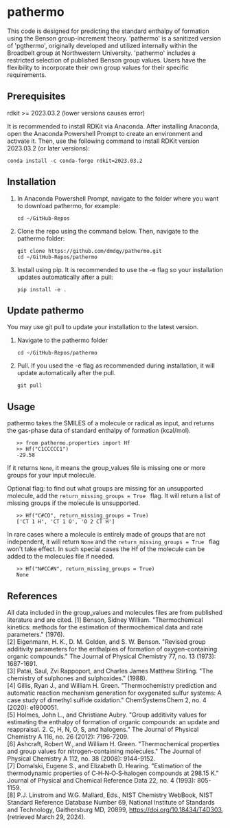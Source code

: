 # pathermo

This code is designed for predicting the standard enthalpy of formation using the Benson group-increment theory. 'pathermo' is a sanitized version of 'pgthermo', originally developed and utilized internally within the Broadbelt group at Northwestern University. 'pathermo' includes a restricted selection of published Benson group values. Users have the flexibility to incorporate their own group values for their specific requirements.




## Prerequisites 

rdkit >= 2023.03.2 (lower versions causes error)

It is recommended to install RDKit via Anaconda. After installing Anaconda, open the Anaconda Powershell Prompt to create an environment and activate it. Then, use the following command to install RDKit version 2023.03.2 (or later versions):
   ```
   conda install -c conda-forge rdkit=2023.03.2
   ```


## Installation 

1. In Anaconda Powershell Prompt, navigate to the folder where you want to download pathermo, for example:
   ```
   cd ~/GitHub-Repos
   ```
2. Clone the repo using the command below. Then, navigate to the pathermo folder:
   ```
   git clone https://github.com/dmdqy/pathermo.git
   cd ~/GitHub-Repos/pathermo
   ```
3. Install using pip. It is recommended to use the -e flag so your installation updates automatically after a pull:
   ```
   pip install -e .
   ```

## Update pathermo
You may use git pull to update your installation to the latest version.

1. Navigate to the pathermo folder
   ```   
   cd ~/GitHub-Repos/pathermo
   ```
2. Pull. If you used the -e flag as recommended during installation, it will update automatically after the pull.
   ```
   git pull
   ```



## Usage
pathermo takes the SMILES of a molecule or radical as input, and returns the gas-phase data of standard enthalpy of formation (kcal/mol).
```
   >> from pathermo.properties import Hf
   >> Hf("C1CCCCC1")
   -29.58
```
If it returns ```None```, it means the group_values file is missing one or more groups for your input molecule.


Optional flag: to find out what groups are missing for an unsupported molecule, add the ```return_missing_groups = True ``` flag. It will return a list of missing groups if the molecule is unsupported.
```
   >> Hf("C#CO", return_missing_groups = True)
   ['CT 1 H', 'CT 1 O', 'O 2 CT H']
```

In rare cases where a molecule is entirely made of groups that are not independent, it will return ```None``` and the ```return_missing_groups = True ``` flag won't take effect. In such special cases the Hf of the molecule can be added to the molecules file if needed.
```
   >> Hf("N#CC#N", return_missing_groups = True)
   None
```


## References
All data included in the group_values and molecules files are from published literature and are cited.
[1] Benson, Sidney William. "Thermochemical kinetics: methods for the estimation of thermochemical data and rate parameters." (1976).  
[2] Eigenmann, H. K., D. M. Golden, and S. W. Benson. "Revised group additivity parameters for the enthalpies of formation of oxygen-containing organic compounds." The Journal of Physical Chemistry 77, no. 13 (1973): 1687-1691.  
[3] Patai, Saul, Zvi Rappoport, and Charles James Matthew Stirling. "The chemistry of sulphones and sulphoxides." (1988).  
[4] Gillis, Ryan J., and William H. Green. "Thermochemistry prediction and automatic reaction mechanism generation for oxygenated sulfur systems: A case study of dimethyl sulfide oxidation." ChemSystemsChem 2, no. 4 (2020): e1900051.  
[5] Holmes, John L., and Christiane Aubry. "Group additivity values for estimating the enthalpy of formation of organic compounds: an update and reappraisal. 2. C, H, N, O, S, and halogens." The Journal of Physical Chemistry A 116, no. 26 (2012): 7196-7209.  
[6] Ashcraft, Robert W., and William H. Green. "Thermochemical properties and group values for nitrogen-containing molecules." The Journal of Physical Chemistry A 112, no. 38 (2008): 9144-9152.  
[7] Domalski, Eugene S., and Elizabeth D. Hearing. "Estimation of the thermodynamic properties of C‐H‐N‐O‐S‐halogen compounds at 298.15 K." Journal of Physical and Chemical Reference Data 22, no. 4 (1993): 805-1159.  
[8] P.J. Linstrom and W.G. Mallard, Eds., NIST Chemistry WebBook, NIST Standard Reference Database Number 69, National Institute of Standards and Technology, Gaithersburg MD, 20899, https://doi.org/10.18434/T4D303, (retrieved March 29, 2024).  
